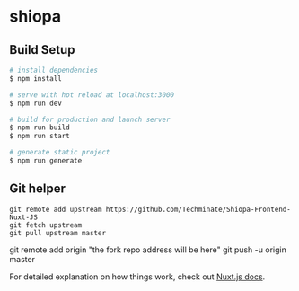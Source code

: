 # shiopa

## Build Setup

```bash
# install dependencies
$ npm install

# serve with hot reload at localhost:3000
$ npm run dev

# build for production and launch server
$ npm run build
$ npm run start

# generate static project
$ npm run generate
```

## Git helper

```
git remote add upstream https://github.com/Techminate/Shiopa-Frontend-Nuxt-JS
git fetch upstream
git pull upstream master
```
git remote add origin "the fork repo address will be here"
git push -u origin master

For detailed explanation on how things work, check out [Nuxt.js docs](https://nuxtjs.org).
